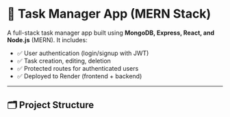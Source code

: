 # 📝 Task Manager App (MERN Stack)

A full-stack task manager app built using **MongoDB, Express, React, and Node.js** (MERN). It includes:

- ✅ User authentication (login/signup with JWT)
- ✅ Task creation, editing, deletion
- ✅ Protected routes for authenticated users
- ✅ Deployed to Render (frontend + backend)

---

## 🗂 Project Structure


